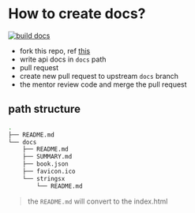 # How to create docs?

[![build docs](https://github.com/openingo/godkits/actions/workflows/build-docs.yaml/badge.svg)](https://github.com/openingo/godkits/actions/workflows/build-docs.yaml)

- fork this repo, ref [this](https://github.com/openingo/.github#how-to-contribute)
- write api docs in `docs` path
- pull request
- create new pull request to upstream `docs` branch
- the mentor review code and merge the pull request

## path structure

```bash
.
├── README.md
└── docs
    ├── README.md
    ├── SUMMARY.md
    ├── book.json
    ├── favicon.ico
    └── stringsx
        └── README.md
```

> the `README.md` will convert to the index.html